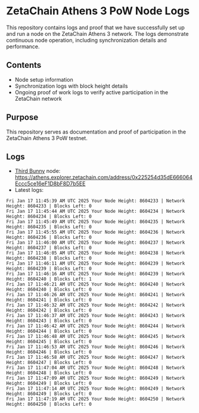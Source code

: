# ZetaChain Athens 3 PoW Node Logs
This repository contains logs and proof that we have successfully set up and run a node on the ZetaChain Athens 3 network. The logs demonstrate continuous node operation, including synchronization details and performance.

## Contents
- Node setup information
- Synchronization logs with block height details
- Ongoing proof of work logs to verify active participation in the ZetaChain network

## Purpose
This repository serves as documentation and proof of participation in the ZetaChain Athens 3 PoW testnet.

## Logs

- [Third Bunny](https://thirdbunny.xyz/) node: https://athens.explorer.zetachain.com/address/0x225254d35dE666064Eccc5ce16eF1D8bF8D7b5EE
- Latest logs:
```
Fri Jan 17 11:45:39 AM UTC 2025 Your Node Height: 8604233 | Network Height: 8604233 | Blocks Left: 0
Fri Jan 17 11:45:44 AM UTC 2025 Your Node Height: 8604234 | Network Height: 8604234 | Blocks Left: 0
Fri Jan 17 11:45:49 AM UTC 2025 Your Node Height: 8604235 | Network Height: 8604235 | Blocks Left: 0
Fri Jan 17 11:45:55 AM UTC 2025 Your Node Height: 8604236 | Network Height: 8604236 | Blocks Left: 0
Fri Jan 17 11:46:00 AM UTC 2025 Your Node Height: 8604237 | Network Height: 8604237 | Blocks Left: 0
Fri Jan 17 11:46:05 AM UTC 2025 Your Node Height: 8604238 | Network Height: 8604238 | Blocks Left: 0
Fri Jan 17 11:46:11 AM UTC 2025 Your Node Height: 8604239 | Network Height: 8604239 | Blocks Left: 0
Fri Jan 17 11:46:16 AM UTC 2025 Your Node Height: 8604239 | Network Height: 8604240 | Blocks Left: 1
Fri Jan 17 11:46:21 AM UTC 2025 Your Node Height: 8604240 | Network Height: 8604240 | Blocks Left: 0
Fri Jan 17 11:46:26 AM UTC 2025 Your Node Height: 8604241 | Network Height: 8604241 | Blocks Left: 0
Fri Jan 17 11:46:32 AM UTC 2025 Your Node Height: 8604242 | Network Height: 8604242 | Blocks Left: 0
Fri Jan 17 11:46:37 AM UTC 2025 Your Node Height: 8604243 | Network Height: 8604243 | Blocks Left: 0
Fri Jan 17 11:46:42 AM UTC 2025 Your Node Height: 8604244 | Network Height: 8604244 | Blocks Left: 0
Fri Jan 17 11:46:48 AM UTC 2025 Your Node Height: 8604245 | Network Height: 8604245 | Blocks Left: 0
Fri Jan 17 11:46:53 AM UTC 2025 Your Node Height: 8604246 | Network Height: 8604246 | Blocks Left: 0
Fri Jan 17 11:46:58 AM UTC 2025 Your Node Height: 8604247 | Network Height: 8604247 | Blocks Left: 0
Fri Jan 17 11:47:04 AM UTC 2025 Your Node Height: 8604248 | Network Height: 8604248 | Blocks Left: 0
Fri Jan 17 11:47:09 AM UTC 2025 Your Node Height: 8604249 | Network Height: 8604249 | Blocks Left: 0
Fri Jan 17 11:47:14 AM UTC 2025 Your Node Height: 8604249 | Network Height: 8604249 | Blocks Left: 0
Fri Jan 17 11:47:19 AM UTC 2025 Your Node Height: 8604250 | Network Height: 8604250 | Blocks Left: 0
```
